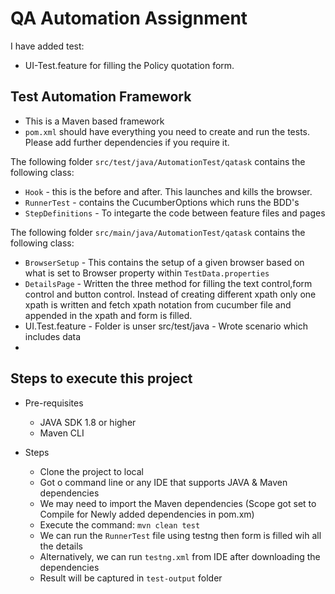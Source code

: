 # QA Automation Assignment

I have added  test: 
- UI-Test.feature for filling the Policy quotation form. 


## Test Automation Framework

- This is a Maven based framework
- `pom.xml` should have everything you need to create and run the tests. Please add further dependencies if you require it.

The following folder `src/test/java/AutomationTest/qatask` contains the following class:

- `Hook` - this is the before and after. This launches and kills the browser.
- `RunnerTest` - contains the CucumberOptions which runs the BDD's
- `StepDefinitions` - To integarte the code between feature files and pages

The following folder `src/main/java/AutomationTest/qatask` contains the following class:

- `BrowserSetup` - This contains the setup of a given browser based on what is set to Browser property within `TestData.properties` 
-  `DetailsPage` - Written the three method for filling the text control,form control and button control. Instead of creating different xpath only one xpath is written and fetch xpath notation from cucumber file and appended in the xpath and form is filled.
- UI.Test.feature - Folder is unser src/test/java - Wrote scenario which includes data
- 
 
## Steps to execute this project

- Pre-requisites
    - JAVA SDK 1.8 or higher
    - Maven CLI
    
- Steps
    - Clone the project to local
    - Got o command line or any IDE that supports JAVA & Maven dependencies
    - We may need to import the Maven dependencies (Scope got set to Compile for Newly added dependencies in pom.xm)
    - Execute the command: `mvn clean test`
    - We can run the `RunnerTest` file using testng then form is filled wih all the details
    - Alternatively, we can run `testng.xml` from IDE after downloading the dependencies
    - Result will be captured in `test-output` folder
    

